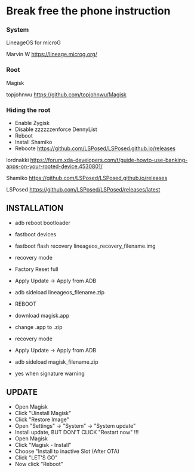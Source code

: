 # Break free the phone instruction

### System
LineageOS for microG

Marvin W 
https://lineage.microg.org/

### Root 
Magisk

topjohnwu
https://github.com/topjohnwu/Magisk

### Hiding the root

- Enable Zygisk
- Disable zzzzzzenforce DennyList
- Reboot
- Install Shamiko
- Reboote
https://github.com/LSPosed/LSPosed.github.io/releases

lordnakki
https://forum.xda-developers.com/t/guide-howto-use-banking-apps-on-your-rooted-device.4530801/

Shamiko
https://github.com/LSPosed/LSPosed.github.io/releases

LSPosed
https://github.com/LSPosed/LSPosed/releases/latest

## INSTALLATION

- adb reboot bootloader
- fastboot devices
- fastboot flash recovery lineageos_recovery_filename.img
- recovery mode
- Factory Reset full
- Apply Update -> Apply from ADB
- adb sideload lineageos_filename.zip

- REBOOT

- download magisk.app
- change .app to .zip
- recovery mode
- Apply Update -> Apply from ADB
- adb sideload magisk_filename.zip
- yes when signature warning

## UPDATE

- Open Magisk
- Click "Uinstall Magisk"
- Click "Restore Image"
- Open "Settings" -> "System" -> "System update"
- Install update, BUT DON'T CLICK "Restart now" !!!
- Open Magisk
- Click "Magisk - Install"
- Choose "Install to inactive Slot (After OTA)
- Click "LET'S GO"
- Now click "Reboot"
